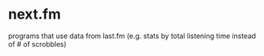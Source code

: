 # next.fm
programs that use data from last.fm (e.g. stats by total listening time instead of # of scrobbles)

